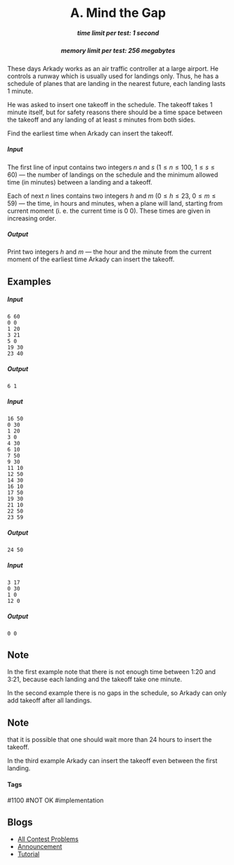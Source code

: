 <h1 style='text-align: center;'> A. Mind the Gap</h1>

<h5 style='text-align: center;'>time limit per test: 1 second</h5>
<h5 style='text-align: center;'>memory limit per test: 256 megabytes</h5>

These days Arkady works as an air traffic controller at a large airport. He controls a runway which is usually used for landings only. Thus, he has a schedule of planes that are landing in the nearest future, each landing lasts $1$ minute.

He was asked to insert one takeoff in the schedule. The takeoff takes $1$ minute itself, but for safety reasons there should be a time space between the takeoff and any landing of at least $s$ minutes from both sides.

Find the earliest time when Arkady can insert the takeoff.

##### Input

The first line of input contains two integers $n$ and $s$ ($1 \le n \le 100$, $1 \le s \le 60$) — the number of landings on the schedule and the minimum allowed time (in minutes) between a landing and a takeoff.

Each of next $n$ lines contains two integers $h$ and $m$ ($0 \le h \le 23$, $0 \le m \le 59$) — the time, in hours and minutes, when a plane will land, starting from current moment (i. e. the current time is $0$ $0$). These times are given in increasing order.

##### Output

Print two integers $h$ and $m$ — the hour and the minute from the current moment of the earliest time Arkady can insert the takeoff.

## Examples

##### Input


```text
6 60  
0 0  
1 20  
3 21  
5 0  
19 30  
23 40  

```
##### Output


```text
6 1  

```
##### Input


```text
16 50  
0 30  
1 20  
3 0  
4 30  
6 10  
7 50  
9 30  
11 10  
12 50  
14 30  
16 10  
17 50  
19 30  
21 10  
22 50  
23 59  

```
##### Output


```text
24 50  

```
##### Input


```text
3 17  
0 30  
1 0  
12 0  

```
##### Output


```text
0 0  

```
## Note

In the first example note that there is not enough time between 1:20 and 3:21, because each landing and the takeoff take one minute.

In the second example there is no gaps in the schedule, so Arkady can only add takeoff after all landings. 
## Note

 that it is possible that one should wait more than $24$ hours to insert the takeoff.

In the third example Arkady can insert the takeoff even between the first landing.



#### Tags 

#1100 #NOT OK #implementation 

## Blogs
- [All Contest Problems](../Codeforces_Round_477_(rated,_Div._2,_based_on_VK_Cup_2018_Round_3).md)
- [Announcement](../blogs/Announcement.md)
- [Tutorial](../blogs/Tutorial.md)
